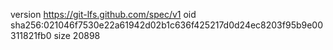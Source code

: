 version https://git-lfs.github.com/spec/v1
oid sha256:021046f7530e22a61942d02b1c636f425217d0d24ec8203f95b9e00311821fb0
size 20898
